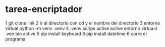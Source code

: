 # tarea-encriptador

1 git clone link 
2 ir al directorio con cd y el nombre del directorio 
3 entorno virtual python -m venv .venv 
4 .venv scrips active active entorno virtua<l  .ven bin active
5 pip install keyboard 6 pip install datetime 6 corre el programa
